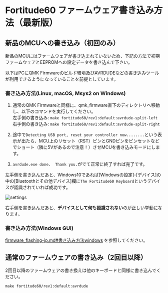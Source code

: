 # Fortitude60 ファームウェア書き込み方法（最新版）

## 新品のMCUへの書き込み（初回のみ）
新品のMCUにはファームウェアが書き込まれていないため、下記の方法で初期ファームウェアとEEPROMへの設定データを書き込んで下さい。

以下はPCにQMK Firmwareのビルド環境及びAVRDUDEなどの書き込みツールが利用できるようになっていることを前提としています。

### 書き込み方法(Linux, macOS, Msys2 on Windows)
1. 通常のQMK Firmwareと同様に、qmk_firmware直下のディレクトリへ移動し、以下のコマンドを実行してください。  
左手側の書き込み: ``make fortitude60/rev1:default:avrdude-split-left``  
右手側の書き込み: ``make fortitude60/rev1:default:avrdude-split-right``

1. 途中で``Detecting USB port, reset your controller now........``という表示が出たら、MCU上のリセット（RST）ピンとGNDピンをピンセットなどでショート（隣に5Vがあるので注意！）させMCUを書き込みモードにします。

2. ``avrdude.exe done.  Thank you.``がでて正常に終了すれば完了です。

左手側を書き込んだあと、Windows10であれば[Windowsの設定]-[デバイス]の中の[Bluetoothとその他デバイス]欄に``The Fortitude60 Keyboard``というデバイスが認識されていれば成功です。

![settings](https://i.imgur.com/q4k5N5o.png)

右手側を書き込んだあと、**デバイスとして何も認識されない**のが正しい挙動になります。

### 書き込み方法(Windows GUI)
[firmware_flashing-jp.md#書き込み方法windows](/Documents/firmware_flashing-jp.md#書き込み方法windows) を参照してください。

## 通常のファームウェアの書き込み（2回目以降）
2回目以降のファームウェアの書き換えは他のキーボードと同様に書き込んでください。

``make fortitude60/rev1:default:avrdude``
